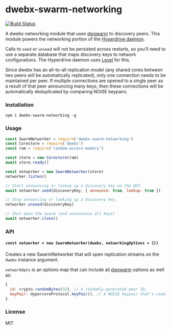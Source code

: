 # dwebx-swarm-networking
[![Build Status](https://travis-ci.com/distributedweb/dwebx-swarm-networking.svg?branch=master)](https://travis-ci.com/distributedweb/dwebx-swarm-networking)

A dwebx networking module that uses [dwswarm](https://github.com/dwswarm/network) to discovery peers. This module powers the networking portion of the [Hyperdrive daemon](https://github.com/distributedweb/dwebfs-daemon).

Calls to `seed` or `unseed` will not be persisted across restarts, so you'll need to use a separate database that maps discovery keys to network configurations. The Hyperdrive daemon uses [Level](https://github.com/level/level) for this.

Since dwebx has an all-to-all replication model (any shared cores between two peers will be automatically replicated), only one connection needs to be maintained per peer. If multiple connections are opened to a single peer as a result of that peer announcing many keys, then these connections will be automatically deduplicated by comparing NOISE keypairs.

### Installation
```
npm i dwebx-swarm-networking -g
```

### Usage
```js
const SwarmNetworker = require('dwebx-swarm-networking')
const Corestore = require('dwebx')
const ram = require('random-access-memory')

const store = new Corestore(ram)
await store.ready()

const networker = new SwarmNetworker(store)
networker.listen()

// Start announcing or lookup up a discovery key on the DHT.
await networker.seed(discoveryKey, { announce: true, lookup: true })

// Stop announcing or looking up a discovery key.
networker.unseed(discoveryKey)

// Shut down the swarm (and unnanounce all keys)
await networker.close()
```

### API

#### `const networker = new SwarmNetworker(dwebx, networkingOptions = {})`
Creates a new SwarmNetworker that will open replication streams on the `dwebx` instance argument.

`networkOpts` is an options map that can include all [dwswarm](https://github.com/dwswarm/dwswarm) options as well as:
```js
{
  id: crypto.randomBytes(32), // A randomly-generated peer ID,
  keyPair: HypercoreProtocol.keyPair(), // A NOISE keypair that's used across all connections.
}
```

### License
MIT
